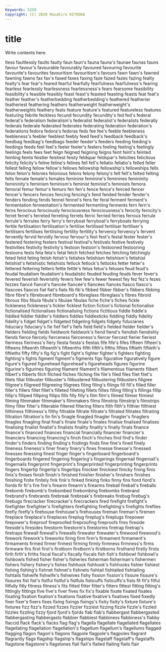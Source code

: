 ```yaml
---
Keywords: 5259
Copyright: (C) 2020 Masahiro KIYOOKA
---
```


# title

Write contents here.

tless
faultlessly faults faulty faun faun's fauna fauna's faunae faunas fauns
favour favour's favourable favourably favoured favouring favourite favourite's favourites favouritism
favouritism's favours fawn fawn's fawned fawning fawns fax fax's faxed
faxes faxing faze fazed fazes fazing fealty fealty's fear fear's
feared fearful fearfully fearfulness fearfulness's fearing fearless fearlessly fearlessness fearlessness's
fears fearsome feasibility feasibility's feasible feasibly feast feast's feasted feasting
feasts feat feat's feather feather's featherbedding featherbedding's feathered featherier featheriest
feathering feathers featherweight featherweight's featherweights feathery feats feature feature's featured
featureless features featuring febrile feckless fecund fecundity fecundity's fed fed's
federal federal's federalism federalism's federalist federalist's federalists federally federals federate
federated federates federating federation federation's federations fedora fedora's fedoras feds
fee fee's feeble feebleness feebleness's feebler feeblest feebly feed feed's
feedback feedback's feedbag feedbag's feedbags feeder feeder's feeders feeding feeding's
feedings feeds feel feel's feeler feeler's feelers feeling feeling's feelingly
feelings feels fees feet feign feigned feigning feigns feint feint's
feinted feinting feints feistier feistiest feisty feldspar feldspar's felicities felicitous
felicity felicity's feline feline's felines fell fell's fellatio fellatio's felled
feller fellest felling fellow fellow's fellows fellowship fellowship's fellowships fells
felon felon's felonies felonious felons felony felony's felt felt's felted
felting felts female female's females feminine feminine's feminines femininity femininity's
feminism feminism's feminist feminist's feminists femora femoral femur femur's femurs
fen fen's fence fence's fenced fencer fencer's fencers fences fencing
fencing's fend fended fender fender's fenders fending fends fennel fennel's
fens fer feral ferment ferment's fermentation fermentation's fermented fermenting ferments
fern fern's ferns ferocious ferociously ferociousness ferociousness's ferocity ferocity's ferret
ferret's ferreted ferreting ferrets ferric ferried ferries ferrous ferrule ferrule's
ferrules ferry ferry's ferryboat ferryboat's ferryboats ferrying fertile fertilisation fertilisation's
fertilise fertilised fertiliser fertiliser's fertilisers fertilises fertilising fertility fertility's fervency
fervency's fervent fervently fervid fervidly fervour fervour's fest fest's festal
fester fester's festered festering festers festival festival's festivals festive festively
festivities festivity festivity's festoon festoon's festooned festooning festoons fests feta
feta's fetal fetch fetched fetches fetching fetchingly feted fetid feting
fetish fetish's fetishes fetishism fetishism's fetishist fetishist's fetishistic fetishists fetlock
fetlock's fetlocks fetter fetter's fettered fettering fetters fettle fettle's fetus
fetus's fetuses feud feud's feudal feudalism feudalism's feudalistic feuded feuding
feuds fever fever's fevered feverish feverishly fevers few few's fewer
fewest fey fez fez's fezes fezzes fiancé fiancé's fiancée fiancée's
fiancées fiancés fiasco fiasco's fiascoes fiascos fiat fiat's fiats fib
fib's fibbed fibber fibber's fibbers fibbing fibre fibre's fibreboard fibreboard's
fibreglass fibreglass's fibres fibroid fibrous fibs fibula fibula's fibulae fibulas
fiche fiche's fiches fickle fickleness fickleness's fickler ficklest fiction fiction's
fictional fictionalise fictionalised fictionalises fictionalising fictions fictitious fiddle fiddle's fiddled
fiddler fiddler's fiddlers fiddles fiddlesticks fiddling fiddly fidelity fidelity's fidget
fidget's fidgeted fidgeting fidgets fidgety fiduciaries fiduciary fiduciary's fie fief
fief's fiefs field field's fielded fielder fielder's fielders fielding fields
fieldwork fieldwork's fiend fiend's fiendish fiendishly fiends fierce fiercely fierceness
fierceness's fiercer fiercest fierier fieriest fieriness fieriness's fiery fiesta fiesta's
fiestas fife fife's fifes fifteen fifteen's fifteens fifteenth fifteenth's fifteenths
fifth fifth's fifths fifties fiftieth fiftieth's fiftieths fifty fifty's fig
fig's fight fight's fighter fighter's fighters fighting fighting's fights figment
figment's figments figs figurative figuratively figure figure's figured figurehead figurehead's
figureheads figures figurine figurine's figurines figuring filament filament's filamentous filaments
filbert filbert's filberts filch filched filches filching file file's filed
files filet filet's filets filial filibuster filibuster's filibustered filibustering filibusters
filigree filigree's filigreed filigreeing filigrees filing filing's filings fill fill's
filled filler filler's fillers fillet fillet's filleted filleting fillets fillies
filling filling's fillings fillip fillip's filliped filliping fillips fills filly
filly's film film's filmed filmier filmiest filming filmmaker filmmaker's filmmakers
films filmstrip filmstrip's filmstrips filmy filter filter's filterable filtered filtering
filters filth filth's filthier filthiest filthiness filthiness's filthy filtrable filtrate
filtrate's filtrated filtrates filtrating filtration filtration's fin fin's finagle finagled
finagler finagler's finaglers finagles finagling final final's finale finale's finales
finalise finalised finalises finalising finalist finalist's finalists finality finality's finally
finals finance finance's financed finances financial financially financier financier's financiers
financing financing's finch finch's finches find find's finder finder's finders
finding finding's findings finds fine fine's fined finely fineness fineness's
finer finery finery's fines finesse finesse's finessed finesses finessing finest
finger finger's fingerboard fingerboard's fingerboards fingered fingering fingering's fingerings fingernail
fingernail's fingernails fingerprint fingerprint's fingerprinted fingerprinting fingerprints fingers fingertip fingertip's
fingertips finickier finickiest finicky fining finis finis's finises finish finish's
finished finisher finisher's finishers finishes finishing finite finitely fink fink's
finked finking finks finny fins fiord fiord's fiords fir fir's
fire fire's firearm firearm's firearms fireball fireball's fireballs firebomb firebomb's
firebombed firebombing firebombs firebrand firebrand's firebrands firebreak firebreak's firebreaks firebug
firebug's firebugs firecracker firecracker's firecrackers fired firefight firefight's firefighter firefighter's
firefighters firefighting firefighting's firefights fireflies firefly firefly's firehouse firehouse's firehouses
fireman fireman's firemen fireplace fireplace's fireplaces fireplug fireplug's fireplugs firepower
firepower's fireproof fireproofed fireproofing fireproofs fires fireside fireside's firesides firestorm
firestorm's firestorms firetrap firetrap's firetraps firewall firewall's firewalls firewater firewater's
firewood firewood's firework firework's fireworks firing firm firm's firmament firmament's
firmaments firmed firmer firmest firming firmly firmness firmness's firms firmware
firs first first's firstborn firstborn's firstborns firsthand firstly firsts firth
firth's firths fiscal fiscal's fiscally fiscals fish fish's fishbowl fishbowl's
fishbowls fished fisher fisher's fisheries fisherman fisherman's fishermen fishers fishery
fishery's fishes fishhook fishhook's fishhooks fishier fishiest fishing fishing's fishnet
fishnet's fishnets fishtail fishtailed fishtailing fishtails fishwife fishwife's fishwives fishy
fission fission's fissure fissure's fissures fist fist's fistful fistful's fistfuls
fisticuffs fisticuffs's fists fit fit's fitful fitfully fitly fitness fitness's
fits fitted fitter fitter's fitters fittest fitting fitting's fittingly fittings
five five's fiver fives fix fix's fixable fixate fixated fixates
fixating fixation fixation's fixations fixative fixative's fixatives fixed fixedly fixer
fixer's fixers fixes fixing fixings fixings's fixity fixity's fixture fixture's
fixtures fizz fizz's fizzed fizzes fizzier fizziest fizzing fizzle fizzle's
fizzled fizzles fizzling fizzy fjord fjord's fjords flab flab's flabbergast
flabbergasted flabbergasting flabbergasts flabbier flabbiest flabbiness flabbiness's flabby flaccid flack
flack's flacks flag flag's flagella flagellate flagellated flagellates flagellating flagellation
flagellation's flagellum flagellum's flagellums flagged flagging flagon flagon's flagons flagpole
flagpole's flagpoles flagrant flagrantly flags flagship flagship's flagships flagstaff flagstaff's
flagstaffs flagstone flagstone's flagstones flail flail's flailed flailing flails flair
